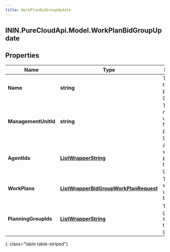 ```yaml
---
title: WorkPlanBidGroupUpdate
---
```

## ININ.PureCloudApi.Model.WorkPlanBidGroupUpdate

## Properties

|Name | Type | Description | Notes|
|------------ | ------------- | ------------- | -------------|
| **Name** | **string** | The name of the work plan bid group | [optional] |
| **ManagementUnitId** | **string** | The management unit ID used for this work plan bid group | [optional] |
| **AgentIds** | [**ListWrapperString**](ListWrapperString.html) | Agent IDs who participate in this bid group | [optional] |
| **WorkPlans** | [**ListWrapperBidGroupWorkPlanRequest**](ListWrapperBidGroupWorkPlanRequest.html) | The list of work plans used in this bid group | [optional] |
| **PlanningGroupIds** | [**ListWrapperString**](ListWrapperString.html) | The planning group IDs selected in this bid group | [optional] |
{: class="table table-striped"}



